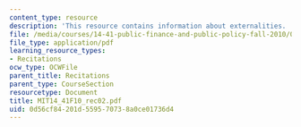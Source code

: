 ```yaml
---
content_type: resource
description: 'This resource contains information about externalities. '
file: /media/courses/14-41-public-finance-and-public-policy-fall-2010/0d56cf84201d559570738a0ce01736d4_MIT14_41F10_rec02.pdf
file_type: application/pdf
learning_resource_types:
- Recitations
ocw_type: OCWFile
parent_title: Recitations
parent_type: CourseSection
resourcetype: Document
title: MIT14_41F10_rec02.pdf
uid: 0d56cf84-201d-5595-7073-8a0ce01736d4
---
```

